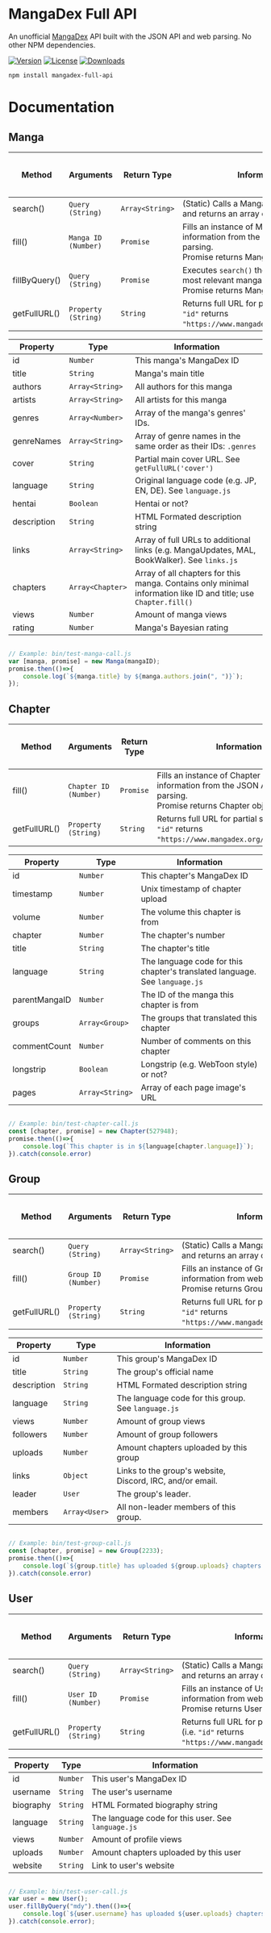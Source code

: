 # MangaDex Full API
An unofficial [MangaDex](https://www.mangadex.org) API built with the JSON API and web parsing.
No other NPM dependencies.

[![Version](https://img.shields.io/npm/v/mangadex-full-api.svg?style=flat)](https://www.npmjs.com/package/mangadex-full-api)
[![License](https://img.shields.io/github/license/md-y/mangadex-full-api.svg?style=flat)](https://github.com/md-y/mangadex-full-api/blob/master/LICENSE)
[![Downloads](https://img.shields.io/npm/dm/mangadex-full-api.svg?style=flat)](https://www.npmjs.com/package/mangadex-full-api)

```npm install mangadex-full-api```

# Documentation

## Manga
|Method|Arguments|Return Type|Information|Web, JSON, Both, or Neither?
|-|-|-|-|-
|search()|```Query (String)```|```Array<String>```| (Static) Calls a MangaDex quicksearch and returns an array of manga IDs.|Both
|fill()|```Manga ID (Number)```|```Promise```| Fills an instance of Manga with information from the JSON API and web parsing.<br>Promise returns Manga object.|Both
|fillByQuery()|```Query (String)```|```Promise```| Executes ```search()``` then ```fill()``` with the most relevant manga.<br>Promise returns Manga object.|Both
|getFullURL()|```Property (String)```|```String```| Returns full URL for partial stored url (i.e. ```"id"``` returns ```"https://www.mangadex.org/title/(id)"```)|Neither

|Property|Type|Information
|-|-|-
|id|```Number```| This manga's MangaDex ID
|title|```String```| Manga's main title
|authors|```Array<String>```| All authors for this manga
|artists|```Array<String>```| All artists for this manga
|genres|```Array<Number>```| Array of the manga's genres' IDs.
|genreNames|```Array<String>```| Array of genre names in the same order as their IDs: ```.genres```
|cover|```String```| Partial main cover URL. See ```getFullURL('cover')```
|language|```String```| Original language code (e.g. JP, EN, DE). See ```language.js```
|hentai|```Boolean```| Hentai or not?
|description|```String```| HTML Formated description string
|links|```Array<String>```| Array of full URLs to additional links (e.g. MangaUpdates, MAL, BookWalker). See ```links.js```
|chapters|```Array<Chapter>```| Array of all chapters for this manga. Contains only minimal information like ID and title; use ```Chapter.fill()``` 
|views|```Number```| Amount of manga views
|rating|```Number```| Manga's Bayesian rating

```javascript

// Example: bin/test-manga-call.js
var [manga, promise] = new Manga(mangaID);
promise.then(()=>{
    console.log(`${manga.title} by ${manga.authors.join(", ")}`);
});

```

## Chapter
|Method|Arguments|Return Type|Information|Web, JSON, Both, or Neither?
|-|-|-|-|-
|fill()|```Chapter ID (Number)```|```Promise```| Fills an instance of Chapter with information from the JSON API and web parsing.<br>Promise returns Chapter object.|JSON
|getFullURL()|```Property (String)```|```String```| Returns full URL for partial stored url (i.e. ```"id"``` returns ```"https://www.mangadex.org/chapter/(id)"```)|Neither

|Property|Type|Information
|-|-|-
|id|```Number```| This chapter's MangaDex ID
|timestamp|```Number```| Unix timestamp of chapter upload
|volume|```Number```| The volume this chapter is from
|chapter|```Number```| The chapter's number
|title|```String```| The chapter's title
|language|```String```| The language code for this chapter's translated language. See ```language.js```
|parentMangaID|```Number```| The ID of the manga this chapter is from
|groups|```Array<Group>```| The groups that translated this chapter
|commentCount|```Number```| Number of comments on this chapter
|longstrip|```Boolean```| Longstrip (e.g. WebToon style) or not?
|pages|```Array<String>```| Array of each page image's URL


```javascript

// Example: bin/test-chapter-call.js
const [chapter, promise] = new Chapter(527948);
promise.then(()=>{
    console.log(`This chapter is in ${language[chapter.language]}`);
}).catch(console.error)

```

## Group
|Method|Arguments|Return Type|Information|Web, JSON, Both, or Neither?
|-|-|-|-|-
|search()|```Query (String)```|```Array<String>```| (Static) Calls a MangaDex quicksearch and returns an array of group IDs.|Web
|fill()|```Group ID (Number)```|```Promise```| Fills an instance of Group with information from web parsing.<br>Promise returns Group object.|Web
|getFullURL()|```Property (String)```|```String```| Returns full URL for partial stored url (i.e. ```"id"``` returns ```"https://www.mangadex.org/group/(id)"```)|Neither

|Property|Type|Information
|-|-|-
|id|```Number```| This group's MangaDex ID
|title|```String```| The group's official name
|description|```String```| HTML Formated description string
|language|```String```| The language code for this group. See ```language.js```
|views|```Number```| Amount of group views
|followers|```Number```| Amount of group followers
|uploads|```Number```| Amount chapters uploaded by this group
|links|```Object```| Links to the group's website, Discord, IRC, and/or email.
|leader|```User```| The group's leader.
|members|```Array<User>```| All non-leader members of this group.


```javascript

// Example: bin/test-group-call.js
const [chapter, promise] = new Group(2233);
promise.then(()=>{
    console.log(`${group.title} has uploaded ${group.uploads} chapters and has ${group.followers} followers and ${group.views} views.`);
}).catch(console.error)

```

## User
|Method|Arguments|Return Type|Information|Web, JSON, Both, or Neither?
|-|-|-|-|-
|search()|```Query (String)```|```Array<String>```| (Static) Calls a MangaDex quicksearch and returns an array of user IDs.|Web
|fill()|```User ID (Number)```|```Promise```| Fills an instance of User with information from web parsing.<br>Promise returns User object.|Web
|getFullURL()|```Property (String)```|```String```| Returns full URL for partial stored url (i.e. ```"id"``` returns ```"https://www.mangadex.org/user/(id)"```)|Neither

|Property|Type|Information
|-|-|-
|id|```Number```| This user's MangaDex ID
|username|```String```| The user's username
|biography|```String```| HTML Formated biography string
|language|```String```| The language code for this user. See ```language.js```
|views|```Number```| Amount of profile views
|uploads|```Number```| Amount chapters uploaded by this user
|website|```String```| Link to user's website


```javascript

// Example: bin/test-user-call.js
var user = new User();
user.fillByQuery("mdy").then(()=>{
    console.log(`${user.username} has uploaded ${user.uploads} chapters and has ${user.views} views.`);
}).catch(console.error);

```